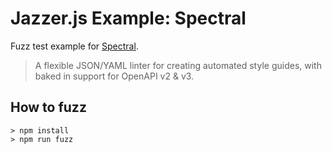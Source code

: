 # Jazzer.js Example: Spectral

Fuzz test example for [Spectral](https://github.com/stoplightio/spectral).

> A flexible JSON/YAML linter for creating automated style guides, with baked in support for OpenAPI v2 & v3.

## How to fuzz

```shell
> npm install
> npm run fuzz
```
